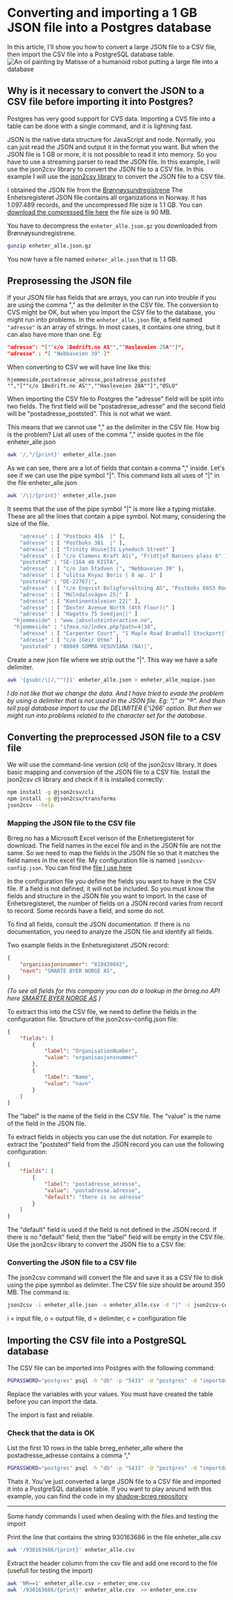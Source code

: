 # Converting and importing a 1 GB JSON file into a Postgres database

In this article, I'll show you how to convert a large JSON file to a CSV file, then import the CSV file into a PostgreSQL database table.
![An oil painting by Matisse of a humanoid robot putting a large file into a database](../../img/dall-e_robot_file_into_db.png)

## Why is it necessary to convert the JSON to a CSV file before importing it into Postgres?

Postgres has very good support for CVS data. Importing a CVS file into a table can be done with a single command, and it is lightning fast.

JSON is the native data structure for JavaScript and node. Normally, you can just read the JSON and output it in the format you want. But when the JSON file is 1 GB or more, it is not possible to read it into memory. So you have to use a streaming parser to read the JSON file. In this example, I will use the json2csv library to convert the JSON file to a CSV file. In this example I will use the [json2csv library](https://juanjodiaz.github.io/json2csv) to convert the JSON file to a CSV file.

I obtained the JSON file from the [Brønnøysundregistrene](https://data.brreg.no/enhetsregisteret/api/docs/index.html) The Enhetsregisteret JSON file contains all organizations in Norway. It has 1.097.489 records, and the uncompressed file size is 1.1 GB. You can [download the compressed file here](https://data.brreg.no/enhetsregisteret/api/enheter/lastned) the file size is 90 MB.

You have to decompress the `enheter_alle.json.gz` you downloaded from Brønnøysundregistrene.
```bash
gunzip enheter_alle.json.gz
```
You now have a file named `enheter_alle.json` that is 1.1 GB.

## Preprosessing the JSON file

If your JSON file has fields that are arrays, you can run into trouble if you are using the comma "," as the delimiter in the CSV file. The conversion to CVS might be OK, but when you import the CSV file to the database, you might run into problems. In the `enheter_alle.json` file, a field named `"adresse"` is an array of strings. In most cases, it contains one string, but it can also have more than one. Eg:

```json
"adresse": "[""c/o 1Bedrift.no AS"",""Hasleveien 28A""]",
"adresse" : "[ "Nebbaveien 39" ]"
```

When converting to CSV we will have line like this:
```csv
hjemmeside,postadresse_adresse,postadresse_poststed
"","[""c/o 1Bedrift.no AS"",""Hasleveien 28A""]","OSLO"
```

When importing the CSV file to Postgres the "adresse" field will be split into two fields. The first field will be "postadresse_adresse" and the second field will be "postadresse_poststed". This is not what we want.

This means that we cannot use "," as the delimiter in the CSV file. How big is the problem? List all uses of the comma "," inside quotes in the file enheter_alle.json

```bash
awk '/,"/{print}' enheter_alle.json
```

As we can see, there are a lot of fields that contain a comma "," inside. Let's see if we can use the pipe symbol "|". This command lists all uses of "|" in the file enheter_alle.json

```bash
awk '/\|/{print}' enheter_alle.json
```

It seems that the use of the pipe symbol "|" is more like a typing mistake. These are all the lines that contain a pipe symbol. Not many, considering the size of the file.

```bash
    "adresse" : [ "Postboks 416  |" ],
    "adresse" : [ "Postboks 381  |" ],
    "adresse" : [ "Trinity House|31 Lynedoch Street" ]
    "adresse" : [ "c/o Clemens Kraft AS|", "Fridtjof Nansens plass 6" ],
    "poststed" : "SE-|164 40 KISTA",
    "adresse" : [ "c/o Jan Stadven |", "Nebbaveien 39" ],
    "adresse" : [ "ulitsa Knyaz Boris | 8 ap. 1" ]
    "poststed" : "DE-22767|",
    "adresse" : [ "c/o Enqvist Boligforvaltning AS", "Postboks 6653 Rodeløkka|" ],
    "adresse" : [ "Mölndalsvägen 25|" ]
    "adresse" : [ "Kontinentalveien 22|" ],
    "adresse" : [ "Dexter Avenue North (4th Floor)|" ]
    "adresse" : [ "Hagattu 75 Svedjan||" ]
  "hjemmeside" : "www.|absoluteinteractive.no",
  "hjemmeside" : "ifmsa.no/index.php?path=4|39",
    "adresse" : [ "Carpenter Court", "1 Maple Road Bramhall Stockport|" ]
    "adresse" : [ "c/o |Geir Utmo" ],
    "poststed" : "80049 SOMMA VESUVIANA (NA)|",
```

Create a new json file where we strip out the "|". This way we have a safe delimiter.
```bash
awk '{gsub(/\|/,"")}1' enheter_alle.json > enheter_alle_nopipe.json
````

*I do not like that we change the data.  And I have tried to evade the problem by using a delimiter that is not used in the JSON file. Eg: "¦" or "®". And then tell psql database import to use the DELIMITER E'\266' option. But then we might run into problems related to the character set for the database.*

## Converting the preprocessed JSON file to a CSV file

We will use the command-line version (cli) of the json2csv library. It does basic mapping and conversion of the JSON file to a CSV file.
Install the json2csv cli library and check if it is installed correctly:

```bash
npm install -g @json2csv/cli
npm install -g @json2csv/transforms
json2csv --help
```

### Mapping the JSON file to the CSV file

Brreg.no has a Microsoft Excel verison of the Enhetsregisteret for download. The field names in the excel file and in the JSON file are not the same. So we need to map the fields in the JSON file so that it matches the field names in the excel file. My configuration file is named `json2csv-config.json`. You can find the [file I use here](https://github.com/terchris/shadow-brreg/blob/main/app/shadow/json2csv-config.json )

In the configuration file you define the fields you want to have in the CSV file. If a field is not defined, it will not be included. So you must know the fields and structure in the JSON file you want to import.
In the case of Enhetsregisteret, the number of fields on a JSON record varies from record to record. Some records have a field, and some do not.

To find all fields, consult the JSON documentation. If there is no documentation, you need to analyze the JSON file and identify all fields.

Two example fields in the Enhetsregisteret JSON record:

```json
{
    "organisasjonsnummer": "819439842",
    "navn": "SMARTE BYER NORGE AS",
}
```

*(To see all fields for this company you can do a lookup in the brreg.no API here [SMARTE BYER NORGE AS](https://data.brreg.no/enhetsregisteret/api/enheter/819439842 ) )*

To extract this into the CSV file, we need to define the fields in the configuration file. Structure of the json2csv-config.json file:

```json
{
    "fields": [
        {
            "label": "OrganisationNumber",
            "value": "organisasjonsnummer"
        },
        {
            "label": "Name",
            "value": "navn"
        }
    ]
}
```

The "label" is the name of the field in the CSV file. The "value" is the name of the field in the JSON file.

To extract fields in objects you can use the dot notation. For example to extract the "poststed" field from the JSON record you can use the following configuration:

```json
{
    "fields": [
        {
            "label": "postadresse_adresse",
            "value": "postadresse.adresse",
            "default": "there is no adresse"
        }
    ]
}
```

The "default" field is used if the field is not defined in the JSON record. If there is no "default" field, then the "label" field will be empty in the CSV file.
Use the json2csv library to convert the JSON file to a CSV file:

### Converting the JSON file to a CSV file

The json2csv command will convert the file and save it as a CSV file to disk using the pipe symnbol as delimiter. The CSV file size should be around 350 MB. The command is:

```bash
json2csv -i enheter_alle.json -o enheter_alle.csv -d "|" -c json2csv-config.json
```

 i = input file, o = output file, d = delimiter, c = configuration file

## Importing the CSV file into a PostgreSQL database

The CSV file can be imported into Postgres with the following command:

```bash
PGPASSWORD="postgres" psql -h "db" -p "5433" -U "postgres" -d "importdata" -c "\copy brreg_enheter_alle FROM enheter_alle.csv WITH DELIMITER '|' CSV HEADER;"
```

Replace the variables with your values. You must have created the table before you can import the data.

The import is fast and reliable.

### Check that the data is OK

List the first 10 rows in the table brreg_enheter_alle where the postadresse_adresse contains a comma ","

```bash
PGPASSWORD="postgres" psql -h "db" -p "5433" -U "postgres" -d "importdata" -c "SELECT navn, postadresse_adresse FROM brreg_enheter_alle WHERE postadresse_adresse LIKE '%,%' LIMIT 10;"
```

Thats it. You've just converted a large JSON file to a CSV file and imported it into a PostgreSQL database table. If you want to play around with this example, you can find the code in my [shadow-brreg repository](https://github.com/terchris/shadow-brreg )

---
Some handy commands I used when dealing with the files and testing the import

Print the line that contains the string 930163686 in the file enheter_alle.csv

```bash
awk '/930163686/{print}' enheter_alle.csv
````

Extract the header column from the csv file and add one record to the file (usefull for testing the import)

```bash
awk 'NR==1' enheter_alle.csv > enheter_one.csv
awk '/930163686/{print}' enheter_alle.csv  >> enheter_one.csv
```
